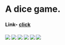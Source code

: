 # A dice game.
<style>
  img{
  height:"300px"
  margin-right: 2rem
  }
  </style>

<h3>Link- <a href="https://ashish293.github.io/js-dice-game/">click</a><h3>

<img src="https://ashish293.github.io/js-dice-game/images/dice%20(1).png">

<img src="https://ashish293.github.io/js-dice-game/images/dice%20(2).png">
  
<img src="https://ashish293.github.io/js-dice-game/images/dice%20(3).png">
  
<img src="https://ashish293.github.io/js-dice-game/images/dice%20(4).png">
  
<img src="https://ashish293.github.io/js-dice-game/images/dice%20(5).png">
  
<img src="https://ashish293.github.io/js-dice-game/images/dice%20(6).png">
